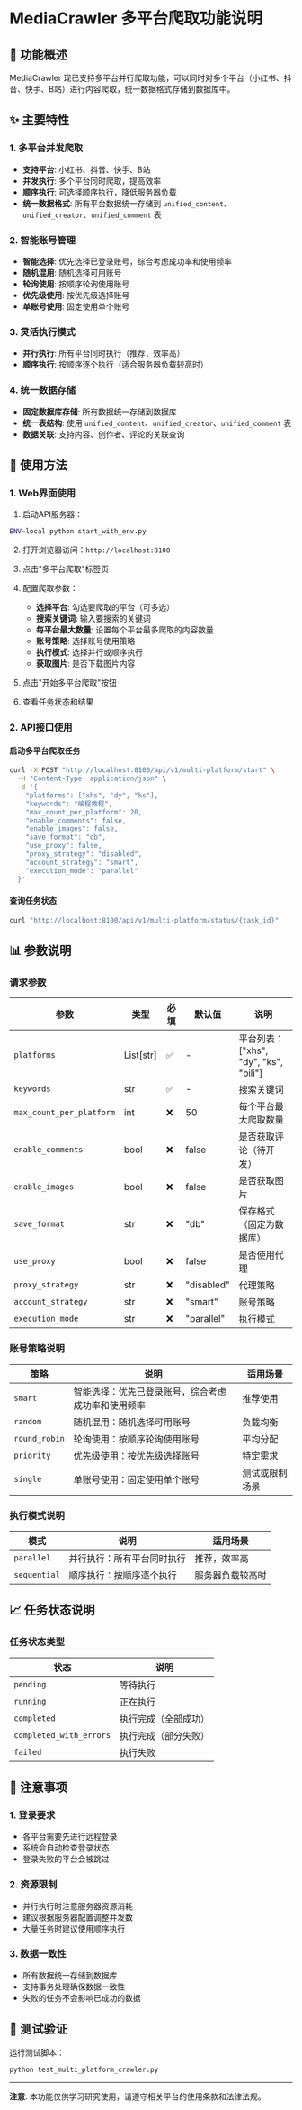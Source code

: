 # MediaCrawler 多平台爬取功能说明

## 🎯 功能概述

MediaCrawler 现已支持多平台并行爬取功能，可以同时对多个平台（小红书、抖音、快手、B站）进行内容爬取，统一数据格式存储到数据库中。

## ✨ 主要特性

### 1. 多平台并发爬取
- **支持平台**: 小红书、抖音、快手、B站
- **并发执行**: 多个平台同时爬取，提高效率
- **顺序执行**: 可选择顺序执行，降低服务器负载
- **统一数据格式**: 所有平台数据统一存储到 `unified_content`、`unified_creator`、`unified_comment` 表

### 2. 智能账号管理
- **智能选择**: 优先选择已登录账号，综合考虑成功率和使用频率
- **随机混用**: 随机选择可用账号
- **轮询使用**: 按顺序轮询使用账号
- **优先级使用**: 按优先级选择账号
- **单账号使用**: 固定使用单个账号

### 3. 灵活执行模式
- **并行执行**: 所有平台同时执行（推荐，效率高）
- **顺序执行**: 按顺序逐个执行（适合服务器负载较高时）

### 4. 统一数据存储
- **固定数据库存储**: 所有数据统一存储到数据库
- **统一表结构**: 使用 `unified_content`、`unified_creator`、`unified_comment` 表
- **数据关联**: 支持内容、创作者、评论的关联查询

## 🚀 使用方法

### 1. Web界面使用

1. 启动API服务器：
```bash
ENV=local python start_with_env.py
```

2. 打开浏览器访问：`http://localhost:8100`

3. 点击"多平台爬取"标签页

4. 配置爬取参数：
   - **选择平台**: 勾选要爬取的平台（可多选）
   - **搜索关键词**: 输入要搜索的关键词
   - **每平台最大数量**: 设置每个平台最多爬取的内容数量
   - **账号策略**: 选择账号使用策略
   - **执行模式**: 选择并行或顺序执行
   - **获取图片**: 是否下载图片内容

5. 点击"开始多平台爬取"按钮

6. 查看任务状态和结果

### 2. API接口使用

#### 启动多平台爬取任务

```bash
curl -X POST "http://localhost:8100/api/v1/multi-platform/start" \
  -H "Content-Type: application/json" \
  -d '{
    "platforms": ["xhs", "dy", "ks"],
    "keywords": "编程教程",
    "max_count_per_platform": 20,
    "enable_comments": false,
    "enable_images": false,
    "save_format": "db",
    "use_proxy": false,
    "proxy_strategy": "disabled",
    "account_strategy": "smart",
    "execution_mode": "parallel"
  }'
```

#### 查询任务状态

```bash
curl "http://localhost:8100/api/v1/multi-platform/status/{task_id}"
```

## 📊 参数说明

### 请求参数

| 参数 | 类型 | 必填 | 默认值 | 说明 |
|------|------|------|--------|------|
| `platforms` | List[str] | ✅ | - | 平台列表：["xhs", "dy", "ks", "bili"] |
| `keywords` | str | ✅ | - | 搜索关键词 |
| `max_count_per_platform` | int | ❌ | 50 | 每个平台最大爬取数量 |
| `enable_comments` | bool | ❌ | false | 是否获取评论（待开发） |
| `enable_images` | bool | ❌ | false | 是否获取图片 |
| `save_format` | str | ❌ | "db" | 保存格式（固定为数据库） |
| `use_proxy` | bool | ❌ | false | 是否使用代理 |
| `proxy_strategy` | str | ❌ | "disabled" | 代理策略 |
| `account_strategy` | str | ❌ | "smart" | 账号策略 |
| `execution_mode` | str | ❌ | "parallel" | 执行模式 |

### 账号策略说明

| 策略 | 说明 | 适用场景 |
|------|------|----------|
| `smart` | 智能选择：优先已登录账号，综合考虑成功率和使用频率 | 推荐使用 |
| `random` | 随机混用：随机选择可用账号 | 负载均衡 |
| `round_robin` | 轮询使用：按顺序轮询使用账号 | 平均分配 |
| `priority` | 优先级使用：按优先级选择账号 | 特定需求 |
| `single` | 单账号使用：固定使用单个账号 | 测试或限制场景 |

### 执行模式说明

| 模式 | 说明 | 适用场景 |
|------|------|----------|
| `parallel` | 并行执行：所有平台同时执行 | 推荐，效率高 |
| `sequential` | 顺序执行：按顺序逐个执行 | 服务器负载较高时 |

## 📈 任务状态说明

### 任务状态类型

| 状态 | 说明 |
|------|------|
| `pending` | 等待执行 |
| `running` | 正在执行 |
| `completed` | 执行完成（全部成功） |
| `completed_with_errors` | 执行完成（部分失败） |
| `failed` | 执行失败 |

## 🚨 注意事项

### 1. 登录要求
- 各平台需要先进行远程登录
- 系统会自动检查登录状态
- 登录失败的平台会被跳过

### 2. 资源限制
- 并行执行时注意服务器资源消耗
- 建议根据服务器配置调整并发数
- 大量任务时建议使用顺序执行

### 3. 数据一致性
- 所有数据统一存储到数据库
- 支持事务处理确保数据一致性
- 失败的任务不会影响已成功的数据

## 🧪 测试验证

运行测试脚本：
```bash
python test_multi_platform_crawler.py
```

---

**注意**: 本功能仅供学习研究使用，请遵守相关平台的使用条款和法律法规。 